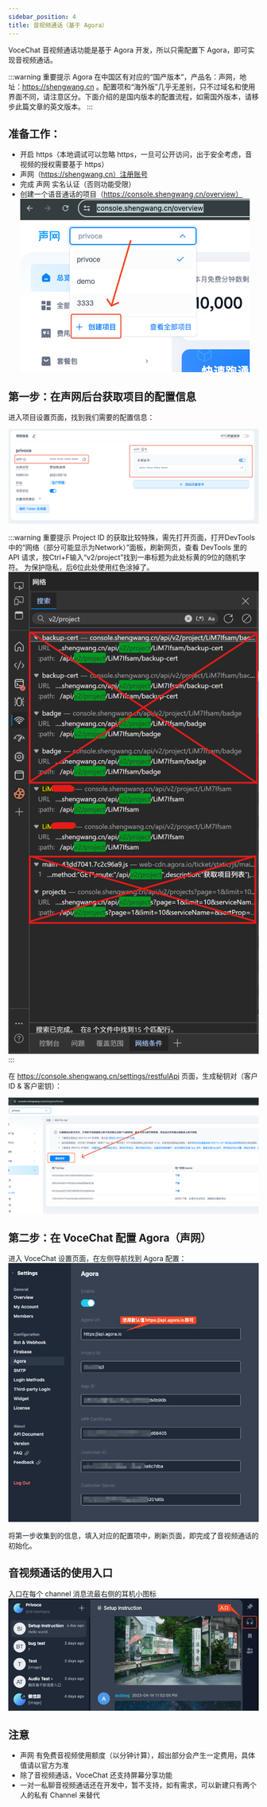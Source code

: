 ```yaml
---
sidebar_position: 4
title: 音视频通话（基于 Agora）
---
```


VoceChat 音视频通话功能是基于 Agora 开发，所以只需配置下 Agora，即可实现音视频通话。

:::warning 重要提示
Agora 在中国区有对应的“国产版本”，产品名：声网，地址：https://shengwang.cn
。配置项和“海外版”几乎无差别，只不过域名和使用界面不同，请注意区分。下面介绍的是国内版本的配置流程，如需国外版本，请移步此篇文章的英文版本。
:::

## 准备工作：

- 开启 https（本地调试可以忽略 https，一旦可公开访问，出于安全考虑，音视频的授权需要基于 https）
- 声网（https://shengwang.cn）注册账号
- 完成 声网 实名认证（否则功能受限）
- 创建一个语音通话的项目（https://console.shengwang.cn/overview）
![create project](image/shengwang.create.project.png)

## 第一步：在声网后台获取项目的配置信息

进入项目设置页面，找到我们需要的配置信息：

![setting info](image/shengwang.setting.info.png)

:::warning 重要提示
Project ID 的获取比较特殊，需先打开页面，打开DevTools中的“网络（部分可能显示为Network）”面板，刷新网页，查看 DevTools 里的 API 请求，按Ctrl+F输入“v2/project”找到一串标题为此处标黄的9位的随机字符。
为保护隐私，后6位此处使用红色涂掉了。
![project ID](image/shengwang.project.id.png)
:::

在 https://console.shengwang.cn/settings/restfulApi 页面，生成秘钥对（客户 ID & 客户密钥）：

![secret](image/shengwang.create.secret.png)

## 第二步：在 VoceChat 配置 Agora（声网）

进入 VoceChat 设置页面，在左侧导航找到 Agora 配置：
![setting](image/agora.setting.png)

将第一步收集到的信息，填入对应的配置项中，刷新页面，即完成了音视频通话的初始化。

## 音视频通话的使用入口

入口在每个 channel 消息流最右侧的耳机小图标
![agora entry](image/agora.entry.png)


## 注意

- 声网 有免费音视频使用额度（以分钟计算），超出部分会产生一定费用，具体值请以官方为准
- 除了音视频通话，VoceChat 还支持屏幕分享功能
- 一对一私聊音视频通话还在开发中，暂不支持，如有需求，可以新建只有两个人的私有 Channel 来替代
